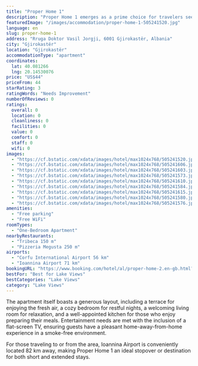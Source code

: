 ```yaml
---
title: "Proper Home 1"
description: "Proper Home 1 emerges as a prime choice for travelers seeking comfort and convenience in Gjirokastër."
featuredImage: "/images/accommodation/proper-home-1-505241520.jpg"
language: en
slug: proper-home-1
address: "Rruga Doktor Vasil Jorgji, 6001 Gjirokastër, Albania"
city: "Gjirokastër"
location: "Gjirokastër"
accommodationType: "apartment"
coordinates:
  lat: 40.081266
  lng: 20.14530076
price: "US$44"
priceFrom: 44
starRating: 3
ratingWords: "Needs Improvement"
numberOfReviews: 0
ratings:
  overall: 0
  location: 0
  cleanliness: 0
  facilities: 0
  value: 0
  comfort: 0
  staff: 0
  wifi: 0
images:
  - "https://cf.bstatic.com/xdata/images/hotel/max1024x768/505241520.jpg?k=06b3554b541d4ac2fbecc96e8aabb53e699927159c6f377f5eb0907cb8c2e370&o=&hp=1"
  - "https://cf.bstatic.com/xdata/images/hotel/max1024x768/505241606.jpg?k=735737ea7312aa835fd3a3dcb380468ca0b050f367ed7db330fd326ba42865c5&o=&hp=1"
  - "https://cf.bstatic.com/xdata/images/hotel/max1024x768/505241603.jpg?k=0b19d3e465af06dccaa4bc35a61da9447f88159827e1d234f79b375f1d336f96&o=&hp=1"
  - "https://cf.bstatic.com/xdata/images/hotel/max1024x768/505241573.jpg?k=b43d6e3d26aa498c8816ee20f1fb0cc2f9379221b0b1ed622c4d7d5f296293e4&o=&hp=1"
  - "https://cf.bstatic.com/xdata/images/hotel/max1024x768/505241610.jpg?k=e03a6cb253ad3d17018bc4411874bf963a58fa05dfe7597fef69dbf53c5e2ae9&o=&hp=1"
  - "https://cf.bstatic.com/xdata/images/hotel/max1024x768/505241584.jpg?k=224b307304b97e632bc900db38e679376b4be2d3c0b4db0f7336b8450a956ce0&o=&hp=1"
  - "https://cf.bstatic.com/xdata/images/hotel/max1024x768/505241615.jpg?k=fcafc749bce25cf990455a0b621581fc388ee70d11342654f982ed6dd1415291&o=&hp=1"
  - "https://cf.bstatic.com/xdata/images/hotel/max1024x768/505241580.jpg?k=c016ca0ea27abb82defb647b357adce451b0b4aae95fd54aa4beecad42d54c97&o=&hp=1"
  - "https://cf.bstatic.com/xdata/images/hotel/max1024x768/505241576.jpg?k=355760ee2f106c50736bed4fa20fcc05958cefa7519ed7b9add4a1a958cf7ba9&o=&hp=1"
amenities:
  - "Free parking"
  - "Free WiFi"
roomTypes:
  - "One-Bedroom Apartment"
nearbyRestaurants:
  - "Tribeca 150 m"
  - "Pizzeria Megusta 250 m"
airports:
  - "Corfu International Airport 56 km"
  - "Ioannina Airport 71 km"
bookingURL: "https://www.booking.com/hotel/al/proper-home-2.en-gb.html?aid=8035640"
bestFor: "Best for Lake Views"
bestCategories: "Lake Views"
category: "Lake Views"
---
```


The apartment itself boasts a generous layout, including a terrace for enjoying the fresh air, a cozy bedroom for restful nights, a welcoming living room for relaxation, and a well-appointed kitchen for those who enjoy preparing their meals. Entertainment needs are met with the inclusion of a flat-screen TV, ensuring guests have a pleasant home-away-from-home experience in a smoke-free environment.

For those traveling to or from the area, Ioannina Airport is conveniently located 82 km away, making Proper Home 1 an ideal stopover or destination for both short and extended stays.